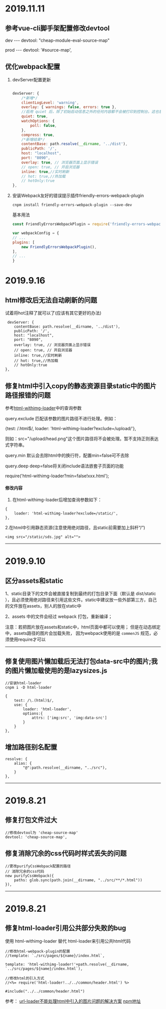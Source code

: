 # 2019.11.11

## **参考vue-cli脚手架配置修改devtool**

dev --- devtool: "cheap-module-eval-source-map"

prod --- devtool: '#source-map',

## **优化webpack配置**

1. devServer配置更新

    ```js

    devServer: {
        /*新增*/
        clientLogLevel: 'warning',
        overlay: { warnings: false, errors: true },
        //启用 quiet 后，除了初始启动信息之外的任何内容都不会被打印到控制台。这也意味着来自 webpack 的错误或警告在控制台不可见。
        quiet: true, 
        watchOptions: {
            poll: false,
        },
        compress: true,
        /*新增结束*/
        contentBase: path.resolve(__dirname, '../dist'),
        publicPath: '/',
        host: "localhost",
        port: "8090",
        overlay: true, // 浏览器页面上显示错误
        // open: true, // 开启浏览器
        inline: true,//实时刷新
        // hot: true,//热加载
        // hotOnly:true
    },

    ```

2. 安装Webpack友好的错误提示插件friendly-errors-webpack-plugin

    ```base
    cnpm install friendly-errors-webpack-plugin --save-dev
    ```

    基本用法

    ```js
    const FriendlyErrorsWebpackPlugin = require('friendly-errors-webpack-plugin');

    var webpackConfig = {
    // ...
    plugins: [
        new FriendlyErrorsWebpackPlugin(),
    ],
    // ...
    }
    ```



# 2019.9.16

## **html修改后无法自动刷新的问题**
试着将hot注释了就可以了(应该有其它更好的办法)
```
 devServer: {
    contentBase: path.resolve(__dirname, '../dist'),
    publicPath: '/',
    host: "localhost",
    port: "8090",
    overlay: true, // 浏览器页面上显示错误
    // open: true, // 开启浏览器
    inline: true,//实时刷新
    // hot: true,//热加载
    // hotOnly:true
},
```


## **修复html中引入copy的静态资源目录static中的图片路径报错的问题**
参考[html-withimg-loader](https://www.npmjs.com/package/html-withimg-loader)中的查询参数

query.exclude 匹配该参数的图片路径不进行处理。例如：

{test: /.html$/, loader: 'html-withimg-loader?exclude=/upload/'},

则如：src="/upload/head.png"这个图片路径将不会被处理。暂不支持正则表达式字符串。

query.min 默认会去除html中的换行符，配置min=false可不去除

query.deep deep=false将关闭include语法嵌套子页面的功能

require('html-withimg-loader?min=false!xxx.html');
#### **修改内容**

1. 在html-withimg-loader后增加查询参数如下：
```
{ 
    loader: 'html-withimg-loader?exclude=/static/',
},
```
2.在html中引用静态资源(注意使用绝对路径，且static前需要加上斜杆“/”)
```
<img src="/static/sds.jpg" alt="">
```
---
# 2019.9.10

## **区分assets和static**

1、static目录下的文件会被直接复制到最终的打包目录下面（默认是 dist/static ），且必须使用绝对路径来引用这些文件。static中建议放一些外部第三方，自己的文件放在assets，别人的放在static中

2、assets 中的文件会经过 webpack 打包，重新编译；

注意：若把图片放在assets和static中，html页面中都可以使用；
   但是在动态绑定中，assets路径的图片会加载失败，
   因为webpack使用的是 ` commenJS ` 规范，必须使用require才可以

---
## **修复使用图片懒加载后无法打包data-src中的图片;我的图片懒加载使用的是lazysizes.js**
```
//安装html-loader
cnpm i -D html-loader
```
```
{
    test: /\.(html)$/,
    use: {
        loader: 'html-loader',
        options:{
            attrs: ['img:src', 'img:data-src']
        }
    }
},
```

## **增加路径别名配置**
```
resolve: {
    alias: {
        "@":path.resolve(__dirname, "../src"),
    }
},
```
---
# 2019.8.21

## **修复打包文件过大**
```
//修改devtool为 'cheap-source-map'
devtool: 'cheap-source-map',
```
## **修复消除冗余的css代码时样式丢失的问题**
```
//更改purifyCssWebpack配置的路径
// 消除冗余的css代码
new purifyCssWebpack({
    paths: glob.sync(path.join(__dirname, "../src/**/*.html"))
}),
```
---
# 2019.8.21
## **修复html-loader引用公共部分失败的bug**
  使用 html-withimg-loader 替代 html-loader来引用公共html代码
```
//修改html-webpack-plugin的配置
//template: `./src/pages/${name}/index.html`,

template: 'html-withimg-loader!'+path.resolve(__dirname,  `../src/pages/${name}/index.html`),
```
```
//修改html的引入方式
//<%= require('html-loader!../../common/header.html') %> 

#include("../../common/header.html")
```
参考：
[url-loader不能处理html中引入的图片问题的解决方案](https://blog.csdn.net/logan_LG/article/details/82082442)
[npm地址](https://www.npmjs.com/package/html-withimg-loader)